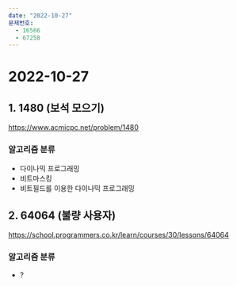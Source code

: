 ```yaml
---
date: "2022-10-27"
문제번호:
  - 16566
  - 67258
---
```


# 2022-10-27

## 1. 1480 (보석 모으기)
https://www.acmicpc.net/problem/1480

### 알고리즘 분류
- 다이나믹 프로그래밍
- 비트마스킹
- 비트필드를 이용한 다이나믹 프로그래밍

## 2. 64064 (불량 사용자)
https://school.programmers.co.kr/learn/courses/30/lessons/64064 

### 알고리즘 분류
- ?